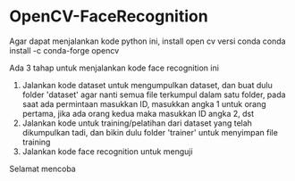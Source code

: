 # OpenCV-FaceRecognition

Agar dapat menjalankan kode python ini, install open cv versi conda
conda install -c conda-forge opencv

Ada 3 tahap untuk menjalankan kode face recognition ini
1. Jalankan kode dataset untuk mengumpulkan dataset, dan buat dulu folder 'dataset' agar nanti semua file terkumpul dalam satu folder, pada saat ada permintaan masukkan ID, masukkan angka 1 untuk orang pertama, jika ada orang kedua maka masukkan ID angka 2, dst
2. Jalankan kode untuk training/pelatihan dari dataset yang telah dikumpulkan tadi, dan bikin dulu folder 'trainer' untuk menyimpan file training
3. Jalankan kode face recognition untuk menguji 

Selamat mencoba
